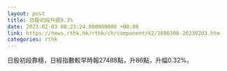 ```yaml
---
layout: post
title: 日股初段升逾0.3%
date: 2023-02-03 08:23:24.000000000 +08:00
link: https://news.rthk.hk/rthk/ch/component/k2/1686308-20230203.htm
categories: rthk
---
```


日股初段靠穩，日經指數較早時報27488點，升86點，升幅0.32%。
